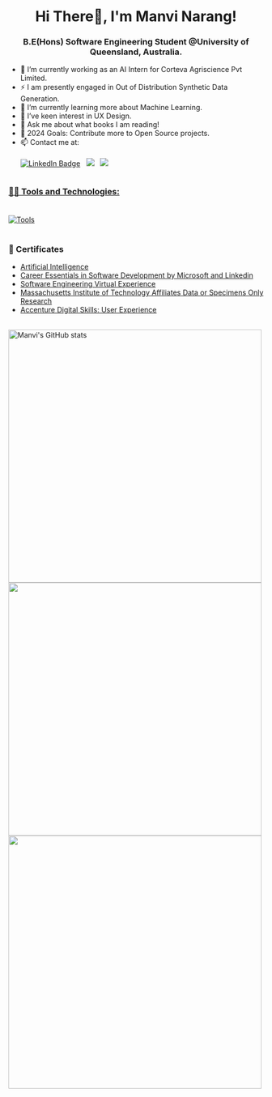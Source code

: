 <h1 align="center">Hi There👋, I'm Manvi Narang!</h1>
<h3 align="center">B.E(Hons) Software Engineering Student @University of Queensland, Australia.</h3>

- 🔭 I’m currently working as an AI Intern for Corteva Agriscience Pvt Limited.
- ⚡ I am presently engaged in Out of Distribution Synthetic Data Generation.
- 🌱 I’m currently learning more about Machine Learning.
- 👯 I’ve keen interest in UX Design.
- 💬 Ask me about what books I am reading!
- 🥅 2024 Goals: Contribute more to Open Source projects.
- 📫 Contact me at: <br><br>
  [<img src="https://img.shields.io/badge/LinkedIn-blue?style=for-the-badge&logo=linkedin&logoColor=white" alt="LinkedIn Badge"/>](https://www.linkedin.com/in/manvinarang)  &nbsp; [<img src="https://img.shields.io/badge/Instagram-E4405F?style=for-the-badge&logo=instagram&logoColor=white"/>](https://www.instagram.com/manvionthegram)  &nbsp; <a href="mailto:manvinarang01@gmail.com"> <img src="https://img.shields.io/badge/Gmail-D14836?style=for-the-badge&logo=gmail&logoColor=white"/><br>

<div id="badges">
<img src="https://komarev.com/ghpvc/?username=manvinarang01&style=flat-square&color=blue" alt=""/>
</div>

### 🧑‍💻 Tools and Technologies: <br><br>
[![Tools](https://skillicons.dev/icons?i=java,cpp,js,html,css,git,docker,haskell,figma,bash,arduino,mysql&perline=4)](https://skillicons.dev)<br><br>

### 📜 Certificates

- [Artificial Intelligence](https://drive.google.com/file/d/1jnn4s-GxQN29hKiXsDtCQcCQDpi1_Vhp/view)
- [Career Essentials in Software Development by Microsoft and Linkedin](https://www.linkedin.com/learning/certificates/6152bf76a4a547a3ddf1c84bbdf63cda4ee67a4ee27d7b32ab69af1acf2c1edf?lipi=urn%3Ali%3Apage%3Ad_flagship3_profile_view_base_certifications_details%3B1kjBV60FQaKhTIPaW0457g%3D%3D)
- [Software Engineering Virtual Experience](https://prosple.com/verifier?id=a216d3e0-52b4-11ee-bbf2-15c3322c29a3)
- [Massachusetts Institute of Technology Affiliates Data or Specimens Only Research](https://www.citiprogram.org/verify/?w9737a4ea-1be6-4d49-9c0e-b48032c92d67-58768470)
- [Accenture Digital Skills: User Experience](https://www.futurelearn.com/certificates/842hjao)<br><br>

<img width="500" height="auto" align="centre" alt="Manvi's GitHub stats" src="https://github-readme-stats.vercel.app/api?username=manvinarang01&show_icons=true&theme=dark&count_private=true&include_all_commits=true" />
<img width="500" height="auto" align="centre" src="http://github-readme-streak-stats.herokuapp.com?user=manvinarang01&theme=dark&background=000000)](https://git.io/streak-stats"/>
<img width="500" height="auto" align="centre" src="https://github-readme-stats.vercel.app/api/top-langs/?username=manvinarang01&layout=compact&theme=dark&background=000000)](https://github.com/anuraghazra/github-readme-stats)](https://git.io/streak-stats"/>


